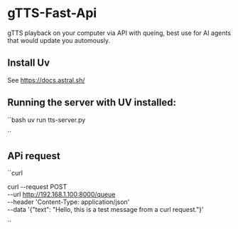# gTTS-Fast-Api

gTTS playback on your computer via API with queing, best use for AI agents that would update you automously. 

## Install Uv
See https://docs.astral.sh/

## Running the server with UV installed:

``bash
uv run tts-server.py

``
## APi request


``curl

curl --request POST \
  --url http://192.168.1.100:8000/queue \
  --header 'Content-Type: application/json' \
  --data '{"text": "Hello, this is a test message from a curl request."}'

``
